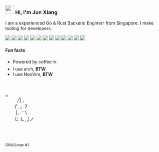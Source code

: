 ### <img src="https://media.giphy.com/media/hvRJCLFzcasrR4ia7z/giphy.gif" alt="" width="28"> Hi, I'm Jun Xiang

I am a experienced Go & Rust Backend Enginerr from Singapore.
I make tooling for developers.

![](https://img.shields.io/badge/rust-780000?logo=rust&logoColor=white)
![](https://img.shields.io/badge/go-00ADD8?logo=go&logoColor=white)
![](https://img.shields.io/badge/python-4584b6?logo=python&logoColor=white)
![](https://img.shields.io/badge/docker-1D63ED?logo=docker&logoColor=white)
![](https://img.shields.io/badge/lua-000080?logo=lua&logoColor=white)
![](https://img.shields.io/badge/archlinux-1793d1?logo=archlinux&logoColor=white)
![](https://img.shields.io/badge/neovim-000022?logo=neovim&logoColor=green)
![](https://img.shields.io/badge/tailwindcss-%2338B2AC.svg?logo=tailwind-css&logoColor=white)
![](https://img.shields.io/badge/.NET-5C2D91?logo=.net&logoColor=white)
![](https://img.shields.io/badge/javascript-aabb00?logo=javascript&logoColor=white)
![](https://img.shields.io/badge/Next-black?logo=next.js&logoColor=white)
![](https://img.shields.io/badge/node.js-6DA55F?logo=node.js&logoColor=white)
![](https://img.shields.io/badge/vite-%23646CFF.svg?logo=vite&logoColor=white)

#### Fun facts

* Powered by coffee ☕
* I use arch, **BTW**
* I use NeoVim, **BTW**

<div style="display:flex;margin-top:50px">
  ⭐

  <!-- Cute cat -->
  &nbsp;&nbsp;&nbsp;&nbsp;&nbsp;&nbsp;&nbsp;╱|&nbsp;、<br />
  &nbsp;&nbsp;&nbsp;&nbsp;&nbsp;(˚ˎ&nbsp;。7&nbsp;&nbsp;<br />
  &nbsp;&nbsp;&nbsp;&nbsp;&nbsp;&nbsp;|、˜〵          <br />
  &nbsp;&nbsp;&nbsp;&nbsp;&nbsp;じ&nbsp;しˍ,)ノ<br />
</div>

#

<a href=""><img src="https://caffeine-addictt-readme-stats.vercel.app/api?username=caffeine-addictt&show_icons=true&theme=material-palenight&role=OWNER,COLLABORATOR,ORGANIZATION_MEMBER&show=reviews,prs_merged" alt="" /></a>

<sup>GNU/Linux #1</sup>
